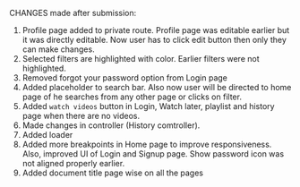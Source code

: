 CHANGES made after submission:

1. Profile page added to private route. Profile page was editable earlier but it was directly editable. Now user has to click edit button then only they can make changes.
2. Selected filters are highlighted with color. Earlier filters were not highlighted.
3. Removed forgot your password option from Login page
4. Added placeholder to search bar. Also now user will be directed to home page of he searches from any other page or clicks on filter.
5. Added `watch videos` button in Login, Watch later, playlist and history page when there are no videos.
6. Made changes in controller (History comtroller).
7. Added loader
8. Added more breakpoints in Home page to improve responsiveness. Also, improved UI of Login and Signup page. Show password icon was not aligned properly earlier.
9. Added document title page wise on all the pages
